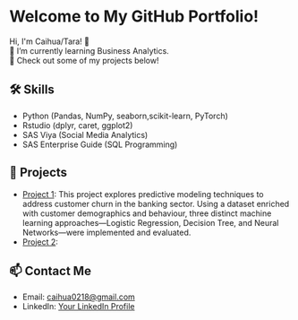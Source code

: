 # Welcome to My GitHub Portfolio!
Hi, I'm Caihua/Tara! 👋  
🌱 I’m currently learning Business Analytics.  
🔭 Check out some of my projects below!

## 🛠️ Skills
- Python (Pandas, NumPy, seaborn,scikit-learn, PyTorch)
- Rstudio (dplyr, caret, ggplot2)
- SAS Viya (Social Media Analytics)
- SAS Enterprise Guide (SQL Programming)

## 📂 Projects
- [Project 1](https://github.com/Tara-bot1/Tara/blob/main/Analysis_report%20(final).ipynb):
  This project explores predictive modeling techniques to address customer churn in the banking sector. Using a dataset enriched with customer demographics and behaviour, three distinct machine learning approaches—Logistic Regression, Decision Tree, and Neural Networks—were implemented and evaluated.
- [Project 2](link-to-project): 

## 📫 Contact Me
- Email: caihua0218@gmail.com
- LinkedIn: [Your LinkedIn Profile](https://www.linkedin.com/in/tara-caihua/)
